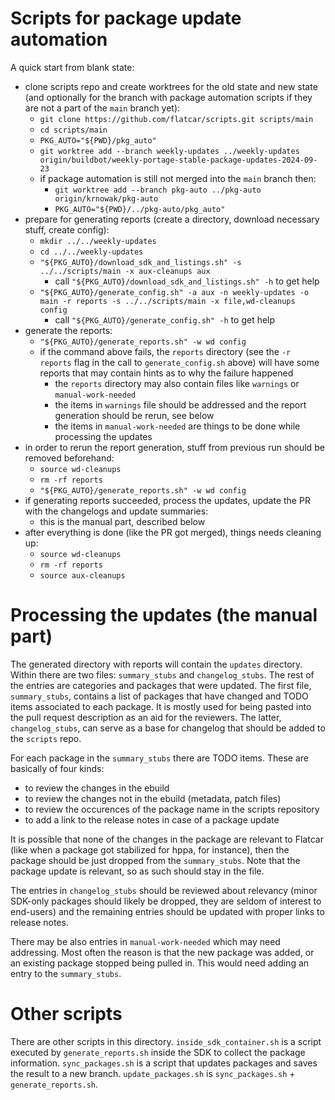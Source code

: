 Scripts for package update automation
=====================================

A quick start from blank state:

- clone scripts repo and create worktrees for the old state and new state (and optionally for the branch with package automation scripts if they are not a part of the `main` branch yet):
  - `git clone https://github.com/flatcar/scripts.git scripts/main`
  - `cd scripts/main`
  - `PKG_AUTO="${PWD}/pkg_auto"`
  - `git worktree add --branch weekly-updates ../weekly-updates origin/buildbot/weekly-portage-stable-package-updates-2024-09-23`
  - if package automation is still not merged into the `main` branch then:
    - `git worktree add --branch pkg-auto ../pkg-auto origin/krnowak/pkg-auto`
    - `PKG_AUTO="${PWD}/../pkg-auto/pkg_auto"`
- prepare for generating reports (create a directory, download necessary stuff, create config):
  - `mkdir ../../weekly-updates`
  - `cd ../../weekly-updates`
  - `"${PKG_AUTO}/download_sdk_and_listings.sh" -s ../../scripts/main -x aux-cleanups aux`
    - call `"${PKG_AUTO}/download_sdk_and_listings.sh" -h` to get help
  - `"${PKG_AUTO}/generate_config.sh" -a aux -n weekly-updates -o main -r reports -s ../../scripts/main -x file,wd-cleanups config`
    - call `"${PKG_AUTO}/generate_config.sh" -h` to get help
- generate the reports:
  - `"${PKG_AUTO}/generate_reports.sh" -w wd config`
  - if the command above fails, the `reports` directory (see the `-r reports` flag in the call to  `generate_config.sh` above) will have some reports that may contain hints as to why the failure happened
    - the `reports` directory may also contain files like `warnings` or `manual-work-needed`
    - the items in `warnings` file should be addressed and the report generation should be rerun, see below
    - the items in `manual-work-needed` are things to be done while processing the updates
- in order to rerun the report generation, stuff from previous run should be removed beforehand:
  - `source wd-cleanups`
  - `rm -rf reports`
  - `"${PKG_AUTO}/generate_reports.sh" -w wd config`
- if generating reports succeeded, process the updates, update the PR with the changelogs and update summaries:
  - this is the manual part, described below
- after everything is done (like the PR got merged), things needs cleaning up:
  - `source wd-cleanups`
  - `rm -rf reports`
  - `source aux-cleanups`

Processing the updates (the manual part)
========================================

The generated directory with reports will contain the `updates` directory. Within there are two files: `summary_stubs` and `changelog_stubs`. The rest of the entries are categories and packages that were updated. The first file, `summary_stubs`, contains a list of packages that have changed and TODO items associated to each package. It is mostly used for being pasted into the pull request description as an aid for the reviewers. The latter, `changelog_stubs`, can serve as a base for changelog that should be added to the `scripts` repo.

For each package in the `summary_stubs` there are TODO items. These are basically of four kinds:

- to review the changes in the ebuild
- to review the changes not in the ebuild (metadata, patch files)
- to review the occurences of the package name in the scripts repository
- to add a link to the release notes in case of a package update

It is possible that none of the changes in the package are relevant to Flatcar (like when a package got stabilized for hppa, for instance), then the package should be just dropped from the `summary_stubs`. Note that the package update is relevant, so as such should stay in the file.

The entries in `changelog_stubs` should be reviewed about relevancy (minor SDK-only packages should likely be dropped, they are seldom of interest to end-users) and the remaining entries should be updated with proper links to release notes.

There may be also entries in `manual-work-needed` which may need addressing. Most often the reason is that the new package was added, or an existing package stopped being pulled in. This would need adding an entry to the `summary_stubs`.

Other scripts
=============

There are other scripts in this directory. `inside_sdk_container.sh` is a script executed by `generate_reports.sh` inside the SDK to collect the package information. `sync_packages.sh` is a script that updates packages and saves the result to a new branch. `update_packages.sh` is `sync_packages.sh` + `generate_reports.sh`.

